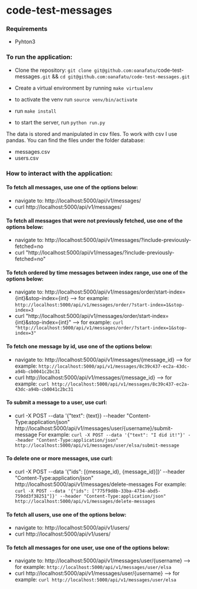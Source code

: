 # code-test-messages

### Requirements
- Pyhton3

### To run the application:
- Clone the repository: `git clone git@github.com:oanafatu/`code-test-messages`.git` && `cd git@github.com:oanafatu/code-test-messages.git`
- Create a virtual environment by running `make virtualenv`
- to activate the venv run `source venv/bin/activate`

- run `make install` 
- to start the server, run `python run.py`

The data is stored and manipulated in csv files. To work with csv I use pandas. You can find the files under the folder database:
- messages.csv
- users.csv

### How to interact with the application:

#### To fetch all messages, use one of the options below:
- navigate to: http://localhost:5000/api/v1/messages/
- curl http://localhost:5000/api/v1/messages/

#### To fetch all messages that were not previously fetched, use one of the options below:
- navigate to: http://localhost:5000/api/v1/messages/?include-previously-fetched=no
- curl "http://localhost:5000/api/v1/messages/?include-previously-fetched=no"

#### To fetch ordered by time messages between index range, use one of the options below:
- navigate to: http://localhost:5000/api/v1/messages/order/start-index={int}&stop-index={int} --> for example: `http://localhost:5000/api/v1/messages/order/?start-index=1&stop-index=3`
- curl "http://localhost:5000/api/v1/messages/order/start-index={int}&stop-index={int}" --> for example: `curl "http://localhost:5000/api/v1/messages/order/?start-index=1&stop-index=3"`

#### To fetch one message by id, use one of the options below:
- navigate to: http://localhost:5000/api/v1/messages/{message_id} --> for example: `http://localhost:5000/api/v1/messages/8c39c437-ec2a-43dc-a94b-cb0041c2bc31`
- curl http://localhost:5000/api/v1/messages/{message_id} --> for example: `curl http://localhost:5000/api/v1/messages/8c39c437-ec2a-43dc-a94b-cb0041c2bc31`

#### To submit a message to a user, use curl:
- curl -X POST --data '{"text": {text}} --header "Content-Type:application/json" http://localhost:5000/api/v1/messages/user/{username}/submit-message
For example: `curl -X POST --data '{"text": "I did it!"}' --header "Content-Type:application/json" http://localhost:5000/api/v1/messages/user/elsa/submit-message`

#### To delete one or more messages, use curl:
-  curl -X POST --data '{"ids": [{message_id}, {message_id}]}' --header "Content-Type:application/json" http://localhost:5000/api/v1/messages/delete-messages
For example: `curl -X POST --data '{"ids": ["775f9d8b-33ba-4734-abd5-759dd3f38251"]}' --header "Content-Type:application/json" http://localhost:5000/api/v1/messages/delete-messages`

#### To fetch all users, use one of the options below:
- navigate to: http://localhost:5000/api/v1/users/
- curl http://localhost:5000/api/v1/users/

#### To fetch all messages for one user, use one of the options below:
- navigate to: http://localhost:5000/api/v1/messages/user/{username} --> for example: `http://localhost:5000/api/v1/messages/user/elsa`
- curl http://localhost:5000/api/v1/messages/user/{username} --> for example: `curl http://localhost:5000/api/v1/messages/user/elsa`



